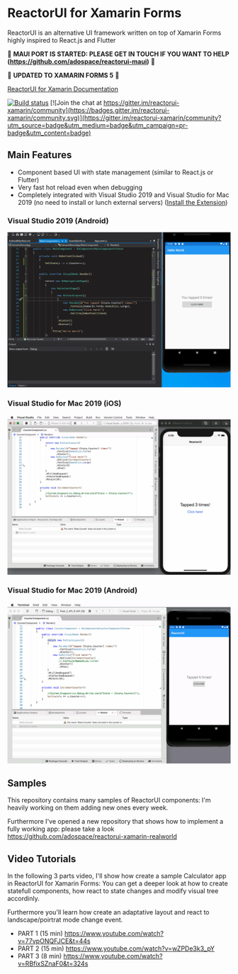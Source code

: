 # ReactorUI for Xamarin Forms

ReactorUI is an alternative UI framework written on top of Xamarin Forms highly inspired to React.js and Flutter

📣 **MAUI PORT IS STARTED: PLEASE GET IN TOUCH IF YOU WANT TO HELP (https://github.com/adospace/reactorui-maui)** 📣

:tada: **UPDATED TO XAMARIN FORMS 5** :tada:

[ReactorUI for Xamarin Documentation](https://adospace.gitbook.io/reactorui/)

[![Build status](https://ci.appveyor.com/api/projects/status/cxa9n9bdy14jkter?svg=true)](https://ci.appveyor.com/project/adospace/reactorui-xamarin) [![Join the chat at https://gitter.im/reactorui-xamarin/community](https://badges.gitter.im/reactorui-xamarin/community.svg)](https://gitter.im/reactorui-xamarin/community?utm_source=badge&utm_medium=badge&utm_campaign=pr-badge&utm_content=badge)

## Main Features
* Component based UI with state management (similar to React.js or Flutter)
* Very fast hot reload even when debugging
* Completely integrated with Visual Studio 2019 and Visual Studio for Mac 2019 (no need to install or lunch external servers) ([Install the Extension](https://adospace.gitbook.io/reactorui/guide/setting-up))

### Visual Studio 2019 (Android)
![ReactorUI Hot Reload in action](images/ReactorUI_HotReloadDebugDemo.gif)

### Visual Studio for Mac 2019 (iOS)
![ReactorUI Hot Reload in action](images/ReactorUI_MacIOS.gif)

### Visual Studio for Mac 2019 (Android)
![ReactorUI Hot Reload in action](images/ReactorUI_MacAndroid.gif)


## Samples
This repository contains many samples of ReactorUI components: I'm heavily working on them adding new ones every week.

Furthermore I've opened a new repository that shows how to implement a fully working app: please take a look https://github.com/adospace/reactorui-xamarin-realworld


## Video Tutorials
In the following 3 parts video, I'll show how create a sample Calculator app in ReactorUI for Xamarin Forms: You can get a deeper look at how to create statefull components, how react to state changes and modify visual tree accordinly. 

Furthermore you'll learn how create an adaptative layout and react to landscape/poirtrat mode change event.

* PART 1 (15 min) https://www.youtube.com/watch?v=77vpONQFJCE&t=44s
* PART 2 (15 min) https://www.youtube.com/watch?v=wZPDe3k3_pY
* PART 3 (8 min) https://www.youtube.com/watch?v=RBfixSZnaF0&t=324s
